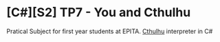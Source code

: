# [C#][S2] TP7 - You and Cthulhu

Pratical Subject for first year students at EPITA.
[Cthulhu](https://esolangs.org/wiki/Cthulhu) interpreter in C#

